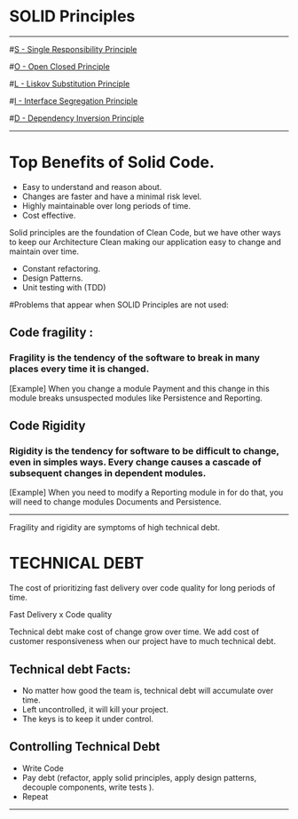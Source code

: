 
# SOLID Principles 
_________

#[S - Single Responsibility Principle](./srp/README.md)

#[O - Open Closed Principle](./ocp/README.md)

#[L - Liskov Substitution Principle](./lsp/README.md)

#[I - Interface Segregation Principle](./isp/README.md)

#[D - Dependency Inversion Principle](./dip/README.md)

__________

# Top Benefits of Solid Code.
- Easy to understand and reason about.
- Changes are faster and have a minimal risk level.
- Highly maintainable over long periods of time.
- Cost effective.

Solid principles are the foundation of Clean Code, but we have other ways to keep our Architecture Clean making our application easy to change and maintain over time. 
- Constant refactoring. 
- Design Patterns.
- Unit testing with (TDD)


#Problems that appear when SOLID Principles are not used:

## Code fragility : 
### Fragility is the tendency of the software to break in many places every time it is changed. 

[Example] When you change a module Payment and this change in this module breaks unsuspected modules like Persistence and Reporting. 

## Code Rigidity
### Rigidity is the tendency for software to be difficult to change, even in simples ways. Every change causes a cascade of subsequent changes in dependent modules. 

[Example] When you need to modify a Reporting module in for do that, you will need to change modules Documents and Persistence. 

-------------------

Fragility and rigidity are symptoms of high technical debt. 


# TECHNICAL DEBT
The cost of prioritizing fast delivery over code quality for long periods of time.

Fast Delivery x Code quality 

Technical debt make cost of change grow over time. 
We add cost of customer responsiveness when our project have to much technical debt. 

## Technical debt Facts:
- No matter how good the team is, technical debt will accumulate over time.
- Left uncontrolled, it will kill your project.
- The keys is to keep it under control.  

## Controlling Technical Debt 
- Write Code 
- Pay debt (refactor, apply solid principles, apply design patterns, decouple components, write tests ).
- Repeat 

---------------------